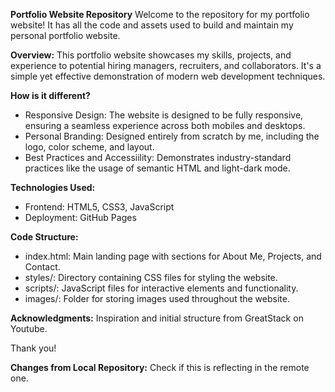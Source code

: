 **Portfolio Website Repository**
Welcome to the repository for my portfolio website! It has all the code and assets used to build and maintain my personal portfolio website.

**Overview:** This portfolio website showcases my skills, projects, and experience to potential hiring managers, recruiters, and collaborators. It's a simple yet effective demonstration of modern web development techniques.

**How is it different?**
- Responsive Design: The website is designed to be fully responsive, ensuring a seamless experience across both mobiles and desktops.
- Personal Branding: Designed entirely from scratch by me, including the logo, color scheme, and layout.
- Best Practices and Accessiility: Demonstrates industry-standard practices like the usage of semantic HTML and light-dark mode. 

**Technologies Used:**
- Frontend: HTML5, CSS3, JavaScript
- Deployment: GitHub Pages

**Code Structure:**
- index.html: Main landing page with sections for About Me, Projects, and Contact.
- styles/: Directory containing CSS files for styling the website.
- scripts/: JavaScript files for interactive elements and functionality.
- images/: Folder for storing images used throughout the website.

**Acknowledgments:**
Inspiration and initial structure from GreatStack on Youtube.

Thank you!

**Changes from Local Repository:**
Check if this is reflecting in the remote one. 
